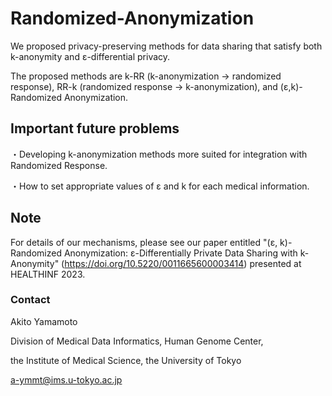 # Randomized-Anonymization

We proposed privacy-preserving methods for data sharing that satisfy both k-anonymity and ε-differential privacy.

The proposed methods are
k-RR (k-anonymization → randomized response), RR-k (randomized response → k-anonymization), and (ε,k)-Randomized Anonymization.

## Important future problems

・Developing k-anonymization methods more suited for integration with Randomized Response.

・How to set appropriate values of ε and k for each medical information.

## Note

For details of our mechanisms, please see our paper entitled "(ε, k)-Randomized Anonymization: ε-Differentially Private Data Sharing with k-Anonymity" (https://doi.org/10.5220/0011665600003414) presented at HEALTHINF 2023.

### Contact
Akito Yamamoto

Division of Medical Data Informatics, Human Genome Center,

the Institute of Medical Science, the University of Tokyo

a-ymmt@ims.u-tokyo.ac.jp
